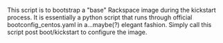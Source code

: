 This script is to bootstrap a "base" Rackspace image during the kickstart process.
It is essentially a python script that runs through official bootconfig_centos.yaml in a...maybe(?) elegant fashion. Simply call this script post boot/kickstart to configure the image.

